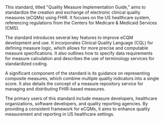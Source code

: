 This standard, titled "Quality Measure Implementation Guide," aims to standardize the creation and exchange of electronic clinical quality measures (eCQMs) using FHIR. It focuses on the US healthcare system, referencing regulations from the Centers for Medicare & Medicaid Services (CMS).

The standard introduces several key features to improve eCQM development and use. It incorporates Clinical Quality Language (CQL) for defining measure logic, which allows for more precise and computable measure specifications. It also outlines how to specify data requirements for measure calculation and describes the use of terminology services for standardized coding.

A significant component of the standard is its guidance on representing composite measures, which combine multiple quality indicators into a single score. It also details the concept of a measure repository service for managing and distributing FHIR-based measures.

The primary users of this standard include measure developers, healthcare organizations, software developers, and quality reporting agencies. By providing a consistent framework for eCQMs, it aims to enhance quality measurement and reporting in US healthcare settings.